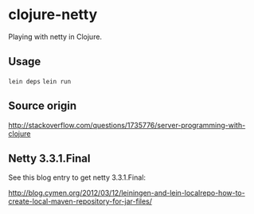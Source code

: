 # clojure-netty
Playing with netty in Clojure.

## Usage
`lein deps`
`lein run`

## Source origin
http://stackoverflow.com/questions/1735776/server-programming-with-clojure

## Netty 3.3.1.Final
See this blog entry to get netty 3.3.1.Final:

http://blog.cymen.org/2012/03/12/leiningen-and-lein-localrepo-how-to-create-local-maven-repository-for-jar-files/

